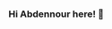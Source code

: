 ### Hi Abdennour here! 👋

<!--
**zouazo/zouazo** is a ✨ _special_ ✨ repository because its `README.md` (this file) appears on your GitHub profile.

Here are some ideas to get you started:

- 🔭 I’m currently working on ...
- 🌱 Python / JavaScript / C++ .

- 💬 Ask me about ...
- 📫 How to reach me: ...
- 😄 Pronouns: ...
- ⚡ Fun fact: ...
-->
